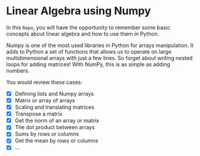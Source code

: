# Linear Algebra using Numpy
In this `Repo`, you will have the opportunity to remember some basic concepts about linear algebra and how to use them in Python.

Numpy is one of the most used libraries in Python for arrays manipulation. It adds to Python a set of functions that allows us to operate on large multidimensional arrays with just a few lines. So forget about writing nested loops for adding matrices! With NumPy, this is as simple as adding numbers.

You would review these cases:

- [x] Defining lists and Numpy arrays
- [x] Matrix or array of arrays
- [x] Scaling and translating matrices
- [x] Transpose a matrix
- [x] Get the norm of an array or matrix
- [x] The dot product between arrays
- [x] Sums by rows or columns
- [x] Get the mean by rows or columns
- [x] ...
